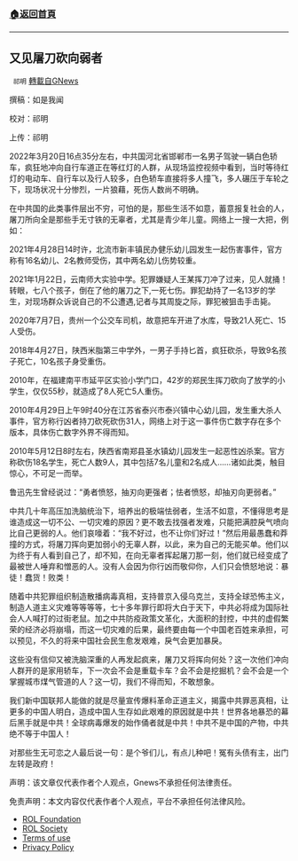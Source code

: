 ###  [:house:返回首頁](https://github.com/ourhimalayas/txt)
---


## 又见屠刀砍向弱者
` 祁明` [轉載自GNews](https://gnews.org/zh-hans/2204511/)

撰稿：如是我闻

校对：祁明

上传：祁明

2022年3月20日16点35分左右，中共国河北省邯郸市一名男子驾驶一辆白色轿车，疯狂地冲向自行车道正在等红灯的人群，从现场监控视频中看到，当时等待红灯的电动车、自行车以及行人较多，白色轿车直接将多人撞飞，多人碾压于车轮之下，现场状况十分惨烈，一片狼藉，死伤人数尚不明确。

在中共国的此类事件层出不穷，可怕的是，那些生活不如意，蓄意报复社会的人，屠刀所向全是那些手无寸铁的无辜者，尤其是青少年儿童。网络上一搜一大把，例如：

2021年4月28日14时许，北流市新丰镇民办健乐幼儿园发生一起伤害事件，官方称有16名幼儿、2名教师受伤，其中两名幼儿伤势较重。

2021年1月22日，云南师大实验中学。犯罪嫌疑人王某挥刀冲了过来，见人就捅！转眼，七八个孩子，倒在了他的屠刀之下,一死七伤。罪犯劫持了一名13岁的学生，对现场群众诉说自己的不公遭遇,记者与其周旋之际，罪犯被狙击手击毙。

2020年7月7日，贵州一个公交车司机，故意把车开进了水库，导致21人死亡、15人受伤。

2018年4月27日，陕西米脂第三中学外，一男子手持匕首，疯狂砍杀，导致9名孩子死亡，10名孩子身受重伤。

2010年，在福建南平市延平区实验小学门口，42岁的郑民生挥刀砍向了放学的小学生，仅仅55秒，就造成了8人死亡5人重伤。

2010年4月29日上午9时40分在江苏省泰兴市泰兴镇中心幼儿园，发生重大杀人事件，官方称行凶者持刀砍死砍伤31人，网络上对于这一事件伤亡数字存在多个版本，具体伤亡数字外界不得而知。

2010年5月12日8时左右，陕西省南郑县圣水镇幼儿园发生一起恶性凶杀案。官方称砍伤18名学生，死亡人数9人，其中包括7名儿童和2名成人……诸如此类，触目惊心，不可足一而举。

鲁迅先生曾经说过：“勇者愤怒，抽刃向更强者；怯者愤怒，却抽刃向更弱者。”

中共几十年高压加洗脑统治下，培养出的极端怯弱者，生活不如意，不懂得思考是谁造成这一切不公、一切灾难的原因？更不敢去找强者发难，只能把满腔戾气喷向比自己更弱的人。他们哀嚎着：“我不好过，也不让你们好过！”然后用最愚蠢和莽撞的方式，将屠刀挥向更加弱小的无辜人群，以此，来为自己的无能买单。他们以为终于有人看到自己了，却不知，在向无辜者挥起屠刀那一刻，他们就已经变成了最被世人唾弃和憎恶的人。没有人会因为你行凶而敬仰你，人们只会愤怒地说：暴徒！蠢货！败类！

随着中共犯罪组织制造散播病毒真相，支持普京入侵乌克兰，支持全球恐怖主义，制造人道主义灾难等等等等，七十多年罪行即将大白于天下，中共必将成为国际社会人人喊打的过街老鼠。加之中共防疫政策文革化，大面积的封控，中共的虚假繁荣的经济必将崩塌，而这一切灾难的后果，最终要由每一个中国老百姓来承担，可以预见，不久的将来中国社会民生愈发艰难，戾气会更加暴戾。

这些没有信仰又被洗脑深重的人再发起疯来，屠刀又将挥向何处？这一次他们冲向人群开的是家用轿车，下一次会不会是重载卡车？会不会是挖掘机？会不会是一个掌握城市煤气管道的人？这一切，我们不得而知，不敢想象。

我们新中国联邦人能做的就是尽量宣传爆料革命正道主义，揭露中共罪恶真相，让更多的中国人明白，造成中国人生存如此艰难的原因就是中共！世界各地暴恐的幕后黑手就是中共！全球病毒爆发的始作俑者就是中共！中共不是中国的产物，中共绝不等于中国人！

对那些生无可恋之人最后说一句：是个爷们儿，有点儿种吧！冤有头债有主，出门左转是政府！

声明：该文章仅代表作者个人观点，Gnews不承担任何法律责任。

 

免责声明：本文内容仅代表作者个人观点，平台不承担任何法律风险。

- [ROL Foundation](https://rolfoundation.org/)
- [ROL Society](https://rolsociety.org/)
- [Terms of use](https://gnews.org/terms-of-use-3/)
- [Privacy Policy](https://gnews.org/privacy-policy/)
